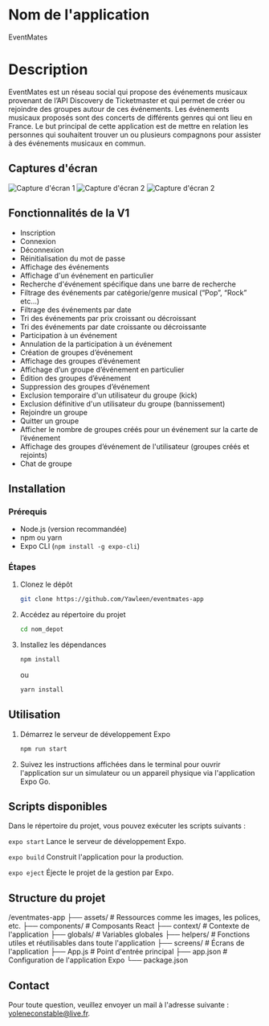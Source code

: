 # Nom de l'application
EventMates

# Description
EventMates est un réseau social qui propose des événements musicaux provenant de l’API Discovery de Ticketmaster et qui permet de créer ou rejoindre des groupes autour de ces événements. Les événements musicaux proposés sont des concerts de différents genres qui ont lieu en France. Le but principal de cette application est de mettre en relation les personnes qui souhaitent trouver un ou plusieurs compagnons pour assister à des événements musicaux en commun. 


## Captures d'écran

![Capture d'écran 1](https://ibb.co/6Bpg42w)
![Capture d'écran 2](https://ibb.co/YbzTJWs)
![Capture d'écran 2](https://ibb.co/34tjygb)

## Fonctionnalités de la V1

- Inscription
- Connexion
- Déconnexion
- Réinitialisation du mot de passe
- Affichage des événements
- Affichage d'un événement en particulier
- Recherche d'événement spécifique dans une barre de recherche
- Filtrage des événements par catégorie/genre musical (“Pop”, “Rock” etc…)
- Filtrage des événements par date
- Tri des événements par prix croissant ou décroissant
- Tri des événements par date croissante ou décroissante
- Participation à un événement
- Annulation de la participation à un événement
- Création de groupes d’événement
- Affichage des groupes d’événement
- Affichage d’un groupe d’événement en particulier
- Édition des groupes d’événement
- Suppression des groupes d’événement
- Exclusion temporaire d'un utilisateur du groupe (kick)
- Exclusion définitive d'un utilisateur du groupe (bannissement)
- Rejoindre un groupe
- Quitter un groupe
- Afficher le nombre de groupes créés pour un événement sur la carte de l’événement
- Affichage des groupes d’événement de l'utilisateur (groupes créés et rejoints)
- Chat de groupe


## Installation

### Prérequis

- Node.js (version recommandée)
- npm ou yarn
- Expo CLI (`npm install -g expo-cli`)

### Étapes

1. Clonez le dépôt
   ```bash
   git clone https://github.com/Yawleen/eventmates-app
    ```
2. Accédez au répertoire du projet
    ```bash
   cd nom_depot
    ```
3. Installez les dépendances
    ```bash
    npm install 
    ```
    ou
    ```bash
    yarn install
    ```
## Utilisation

1. Démarrez le serveur de développement Expo
    ```bash 
    npm run start
    ```
2. Suivez les instructions affichées dans le terminal pour ouvrir l'application sur un simulateur ou un appareil physique via l'application Expo Go.

## Scripts disponibles

Dans le répertoire du projet, vous pouvez exécuter les scripts suivants :

`expo start`
Lance le serveur de développement Expo.

`expo build`
Construit l'application pour la production.

`expo eject`
Éjecte le projet de la gestion par Expo.

## Structure du projet

/eventmates-app
  ├── assets/         # Ressources comme les images, les polices, etc.
  ├── components/     # Composants React
  ├── context/        # Contexte de l'application
  ├── globals/        #  Variables globales
  ├── helpers/        # Fonctions utiles et réutilisables dans toute l'application
  ├── screens/        # Écrans de l'application
  ├── App.js          # Point d'entrée principal
  ├── app.json        # Configuration de l'application Expo
  └── package.json  
  
## Contact

Pour toute question, veuillez envoyer un mail à l'adresse suivante : yoleneconstable@live.fr.
